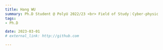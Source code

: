 ```yaml
---
title: Hang WU  
summary: Ph.D Student @ PolyU 2022/23 <br> Field of Study：Cyber-physical Networking and Routing <br> B.E. (Jinan University)
tags:
- Ph.D

date: 2023-03-01
# external_link: http://github.com

---
```

